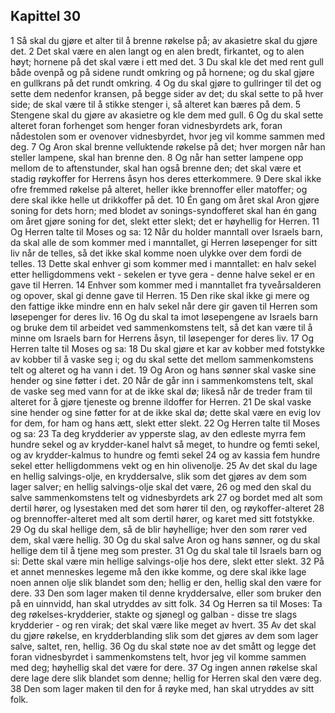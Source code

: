 ## Kapittel 30

1 Så skal du gjøre et alter til å brenne røkelse på; av akasietre skal du gjøre det.
2 Det skal være en alen langt og en alen bredt, firkantet, og to alen høyt; hornene på det skal være i ett med det.
3 Du skal kle det med rent gull både ovenpå og på sidene rundt omkring og på hornene; og du skal gjøre en gullkrans på det rundt omkring.
4 Og du skal gjøre to gullringer til det og sette dem nedenfor kransen, på begge sider av det; du skal sette to på hver side; de skal være til å stikke stenger i, så alteret kan bæres på dem.
5 Stengene skal du gjøre av akasietre og kle dem med gull.
6 Og du skal sette alteret foran forhenget som henger foran vidnesbyrdets ark, foran nådestolen som er ovenover vidnesbyrdet, hvor jeg vil komme sammen med deg.
7 Og Aron skal brenne velluktende røkelse på det; hver morgen når han steller lampene, skal han brenne den.
8 Og når han setter lampene opp mellom de to aftenstunder, skal han også brenne den; det skal være et stadig røykoffer for Herrens åsyn hos deres etterkommere.
9 Dere skal ikke ofre fremmed røkelse på alteret, heller ikke brennoffer eller matoffer; og dere skal ikke helle ut drikkoffer på det.
10 Én gang om året skal Aron gjøre soning for dets horn; med blodet av sonings-syndofferet skal han én gang om året gjøre soning for det, slekt etter slekt; det er høyhellig for Herren.
11 Og Herren talte til Moses og sa:
12 Når du holder manntall over Israels barn, da skal alle de som kommer med i manntallet, gi Herren løsepenger for sitt liv når de telles, så det ikke skal komme noen ulykke over dem fordi de telles.
13 Dette skal enhver gi som kommer med i manntallet: en halv sekel etter helligdommens vekt - sekelen er tyve gera - denne halve sekel er en gave til Herren.
14 Enhver som kommer med i manntallet fra tyveårsalderen og opover, skal gi denne gave til Herren.
15 Den rike skal ikke gi mere og den fattige ikke mindre enn en halv sekel når dere gir gaven til Herren som løsepenger for deres liv.
16 Og du skal ta imot løsepengene av Israels barn og bruke dem til arbeidet ved sammenkomstens telt, så det kan være til å minne om Israels barn for Herrens åsyn, til løsepenger for deres liv.
17 Og Herren talte til Moses og sa:
18 Du skal gjøre et kar av kobber med fotstykke av kobber til å vaske seg i; og du skal sette det mellom sammenkomstens telt og alteret og ha vann i det.
19 Og Aron og hans sønner skal vaske sine hender og sine føtter i det.
20 Når de går inn i sammenkomstens telt, skal de vaske seg med vann for at de ikke skal dø; likeså når de treder fram til alteret for å gjøre tjeneste og brenne ildoffer for Herren.
21 De skal vaske sine hender og sine føtter for at de ikke skal dø; dette skal være en evig lov for dem, for ham og hans ætt, slekt etter slekt.
22 Og Herren talte til Moses og sa:
23 Ta deg krydderier av ypperste slag, av den edleste myrra fem hundre sekel og av krydder-kanel halvt så meget, to hundre og femti sekel, og av krydder-kalmus to hundre og femti sekel
24 og av kassia fem hundre sekel etter helligdommens vekt og en hin olivenolje.
25 Av det skal du lage en hellig salvings-olje, en kryddersalve, slik som det gjøres av dem som lager salver; en hellig salvings-olje skal det være,
26 og med den skal du salve sammenkomstens telt og vidnesbyrdets ark
27 og bordet med alt som dertil hører, og lysestaken med det som hører til den, og røykoffer-alteret
28 og brennoffer-alteret med alt som dertil hører, og karet med sitt fotstykke.
29 Og du skal hellige dem, så de blir høyhellige; hver den som rører ved dem, skal være hellig.
30 Og du skal salve Aron og hans sønner, og du skal hellige dem til å tjene meg som prester.
31 Og du skal tale til Israels barn og si: Dette skal være min hellige salvings-olje hos dere, slekt etter slekt.
32 På et annet menneskes legeme må den ikke komme, og dere skal ikke lage noen annen olje slik blandet som den; hellig er den, hellig skal den være for dere.
33 Den som lager maken til denne kryddersalve, eller som bruker den på en uinnvidd, han skal utryddes av sitt folk.
34 Og Herren sa til Moses: Ta deg røkelses-krydderier, stakte og sjønegl og galban - disse tre slags krydderier - og ren virak; det skal være like meget av hvert.
35 Av det skal du gjøre røkelse, en krydderblanding slik som det gjøres av dem som lager salve, saltet, ren, hellig.
36 Og du skal støte noe av det smått og legge det foran vidnesbyrdet i sammenkomstens telt, hvor jeg vil komme sammen med deg; høyhellig skal det være for dere.
37 Og ingen annen røkelse skal dere lage dere slik blandet som denne; hellig for Herren skal den være deg.
38 Den som lager maken til den for å røyke med, han skal utryddes av sitt folk.
